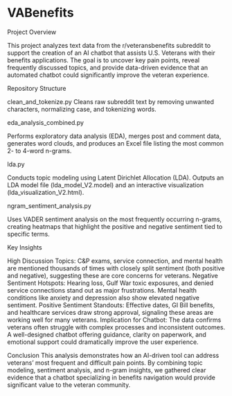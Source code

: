 # VABenefits
Project Overview

This project analyzes text data from the r/veteransbenefits subreddit to support the creation of an AI chatbot that assists U.S. Veterans with their benefits applications. The goal is to uncover key pain points, reveal frequently discussed topics, and provide data-driven evidence that an automated chatbot could significantly improve the veteran experience.

Repository Structure

clean_and_tokenize.py
Cleans raw subreddit text by removing unwanted characters, normalizing case, and tokenizing words.

eda_analysis_combined.py

Performs exploratory data analysis (EDA), merges post and comment data, generates word clouds, and produces an Excel file listing the most common 2- to 4-word n-grams.

lda.py

Conducts topic modeling using Latent Dirichlet Allocation (LDA). Outputs an LDA model file (lda_model_V2.model) and an interactive visualization (lda_visualization_V2.html).

ngram_sentiment_analysis.py

Uses VADER sentiment analysis on the most frequently occurring n-grams, creating heatmaps that highlight the positive and negative sentiment tied to specific terms.

Key Insights

High Discussion Topics: C&P exams, service connection, and mental health are mentioned thousands of times with closely split sentiment (both positive and negative), suggesting these are core concerns for veterans.
Negative Sentiment Hotspots: Hearing loss, Gulf War toxic exposures, and denied service connections stand out as major frustrations. Mental health conditions like anxiety and depression also show elevated negative sentiment.
Positive Sentiment Standouts: Effective dates, GI Bill benefits, and healthcare services draw strong approval, signaling these areas are working well for many veterans.
Implication for Chatbot: The data confirms veterans often struggle with complex processes and inconsistent outcomes. A well-designed chatbot offering guidance, clarity on paperwork, and emotional support could dramatically improve the user experience.


Conclusion
This analysis demonstrates how an AI-driven tool can address veterans’ most frequent and difficult pain points. By combining topic modeling, sentiment analysis, and n-gram insights, we gathered clear evidence that a chatbot specializing in benefits navigation would provide significant value to the veteran community.







